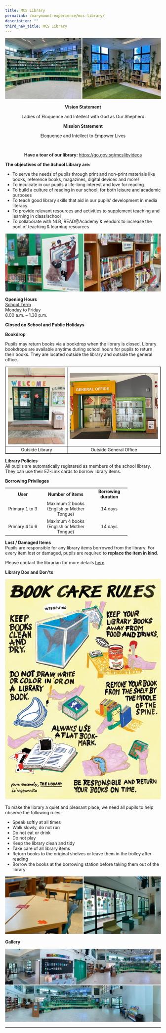 ```yaml
---
title: MCS Library
permalink: /marymount-experience/mcs-library/
description: ""
third_nav_title: MCS Library
---
```

<img src="/images/lib1.jpg">
<p style="text-align: center;"><strong>Vision Statement</strong></p>
<p style="text-align: center;">Ladies of Eloquence and Intellect with God as Our Shepherd</p>
<p style="text-align: center;"><strong>Mission Statement</strong></p>
<p style="text-align: center;">Eloquence and Intellect to Empower Lives</p>
<p style="text-align: center;">&nbsp;</p>
<p style="text-align: center;"><strong>Have a tour of our library:&nbsp;</strong><a href="https://go.gov.sg/mcslibvideos">https://go.gov.sg/mcslibvideos</a></p>
<p><strong>The objectives of the School Library are:</strong></p>
<ul>
<li>To serve the needs of pupils through print and non-print materials like books, reference books, magazines, digital devices and more!</li>
<li>To inculcate in our pupils a life-long interest and love for reading</li>
<li>To build a culture of reading in our school, for both leisure and academic purposes</li>
<li>To teach good library skills that aid in our pupils&rsquo; development in media literacy</li>
<li>To provide relevant resources and activities to supplement teaching and learning in class/school</li>
<li>To collaborate with NLB, READ@Academy &amp; vendors to increase the pool of teaching &amp; learning resources</li>
</ul>
<img src="/images/lib2.jpg">
<p><strong>Opening Hours<br /></strong><u>School Term<br /></u>Monday to Friday<br />8.00 a.m. &ndash; 1.30 p.m.</p>
<p><strong>Closed on School and Public Holidays</strong></p>
<p><strong>Bookdrop</strong></p>
<p>Pupils may return books via a bookdrop when the library is closed. Library bookdrops are available anytime during school hours for pupils to return their books. They are located outside the library and outside the general office.</p>
<table style="border-collapse: collapse; width: 100%;" border="1">
<tbody>
<tr>
<td style="width: 40%;"><img src="/images/lib3.jpeg"></td>
<td style="width: 60%;"><img src="/images/lib4.jpeg"></td>
</tr>
<tr>
<td style="width: 40%; text-align: center;">Outside Library</td>
<td style="width: 60%; text-align: center;">Outside General Office</td>
</tr>
</tbody>
</table>
<p><strong>Library Policies<br /></strong>All pupils are automatically registered as members of the school library. They can use their EZ-Link cards to borrow library items.</p>
<p><strong>Borrowing Privileges</strong></p>
<table>
<tbody>
<tr>
<td style="text-align: center;" width="100"><strong>User</strong></td>
<td style="text-align: center;" width="150"><strong>Number of items</strong></td>
<td style="text-align: center;" width="104"><strong>Borrowing duration</strong></td>
</tr>
<tr>
<td style="text-align: center;" width="100">Primary 1 to 3</td>
<td style="text-align: center;" width="150">
<div>Maximum 2 books</div>
<div>(English or Mother Tongue)</div>
</td>
<td style="text-align: center;" width="104">14 days</td>
</tr>
<tr>
<td style="text-align: center;" width="100">Primary 4 to 6</td>
<td style="text-align: center;" width="150">
<div>Maximum 4 books
<div>(English or Mother Tongue)</div>
</div>
</td>
<td style="text-align: center;" width="104">14 days</td>
</tr>
</tbody>
</table>
<p><strong>Lost / Damaged Items<br /></strong>Pupils are responsible for any library items borrowed from the library. For every item lost or damaged, pupils are required to&nbsp;<strong>replace the item in kind</strong>.</p>
<p>Please contact the librarian for more details&nbsp;<a href="mailto:rebecca@marymount.edu.sg" target="">here</a>.</p>
<p><strong>Library Dos and Don'ts</strong></p>
<table style="border-collapse: collapse; width: 100%;" border="1">
<img src="/images/lib5.jpg"></td>
<p>To make the library a quiet and pleasant place, we need all pupils to help observe the following rules:</p>
<ul>
<li>Speak softly at all times</li>
<li>Walk slowly, do not run</li>
<li>Do not eat or drink</li>
<li>Do not play</li>
<li>Keep the library clean and tidy</li>
<li>Take care of all library items</li>
<li>Return books to the original shelves or leave them in the trolley after reading</li>
<li>Borrow the books at the borrowing station before taking them out of the library</li>
</ul>
<img src="/images/lib6.jpg">
<p><strong>Gallery&nbsp;</strong></p>
<img src="/images/lib7.jpg">